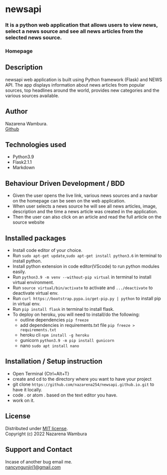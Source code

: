 # newsapi
### It is a python web application that allows users to view news, select a news source and see all news articles from the selected news source. 

### Homepage
<!-- ![](./app/static/assets/images/WatchlistApi.png "newsapp homepage") -->

## Description
newsapi web application is built using Python framework (Flask) and NEWS API. The app displays information about news articles from popular sources, top headlines around the world, provides new categories and the various sources available.

## Author
Nazarena Wambura.</br>
[Github](https://github.com/nazarena254)

## Technologies used
* Python3.9
* Flask2.1.1
* Markdown

## Behaviour Driven Development / BDD
* Given the user opens the live link, various news sources and a navbar on the homepage can be seen on the web application.
* When user selects a news source he will see all news articles, image, description and the time a news article was created in the application.
* Then the user can also click on an article and read the full article on the source website

## Installed packages
* Install code editor of your choice.
* Run `sudo apt-get update`,`sudo apt-get install python3.6` in terminal to install python.
* Install python extension in code editor(VScode) to run python modules easily.
* Run `python3.9 -m venv --without-pip virtual` in terminal to install virtual environment.
* Run `source virtual/bin/activate` to activate and `.../deactivate` to deactivate virtual env.
* Run `curl https://bootstrap.pypa.io/get-pip.py | python` to install pip in virtual env.
* Run `pip install flask` in terminal to install flask. 
* To deploy on heroku, you will need to install/do the following:
   - outline dependencies `pip freeze`  
   - add dependencies in requirements.txt file `pip freeze > requirements.txt`
   - heroku cli `npm install -g heroku`
   - gunicorn  `python3.9 -m pip install gunicorn`
   - nano  `sudo apt install nano`

## Installation / Setup instruction
* Open Terminal {Ctrl+Alt+T}
* create and cd to the directory where you want to have your project
* git clone `https://github.com/nazarena254/newsapi.github.io.git` to have it locally.
* code . or atom . based on the text editor you have.
* work on it.

## License
Distributed under [MIT license]().</br>
Copyright (c) 2022 Nazarena Wambura

## Support and Contact
Incase of another bug email me.</br>
<nancyngunjiri1@gmail.com>